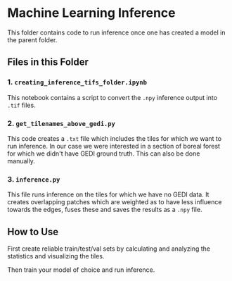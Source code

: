 # Machine Learning Inference

This folder contains code to run inference once one has created a model in the parent folder.

## Files in this Folder

### 1. `creating_inference_tifs_folder.ipynb`
This notebook contains a script to convert the `.npy` inference output into `.tif` files.

### 2. `get_tilenames_above_gedi.py`
This code creates a `.txt` file which includes the tiles for which we want to run inference. In our case we were interested in a section of boreal forest for which we didn't have GEDI ground truth. This can also be done manually. 

### 3. `inference.py`
This file runs inference on the tiles for which we have no GEDI data. It creates overlapping patches which are weighted as to have less influence towards the edges, fuses these and saves the results as a `.npy` file. 

## How to Use

First create reliable train/test/val sets by calculating and analyzing the statistics and visualizing the tiles.

Then train your model of choice and run inference.

